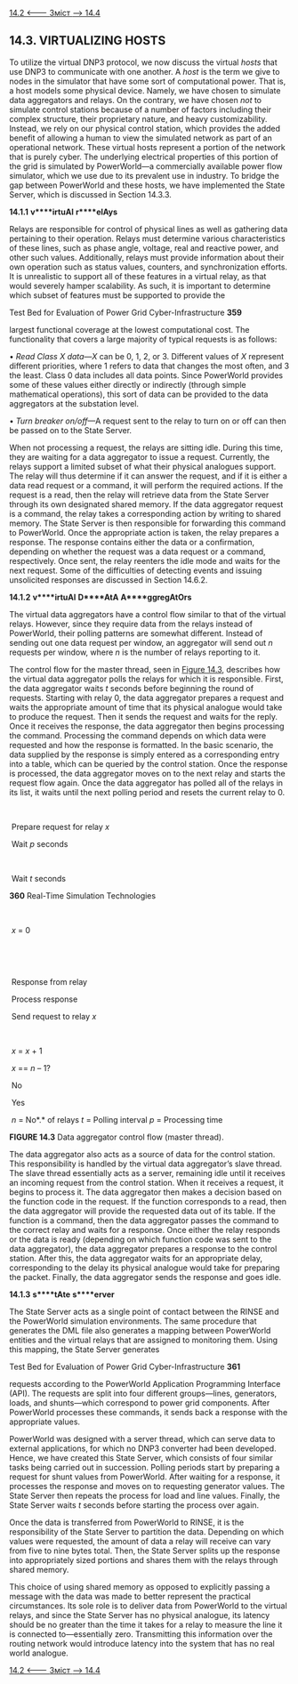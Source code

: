 [14.2 <--- ](14_2.md) [   Зміст   ](README.md) [--> 14.4](14_4.md)

## 14.3. VIRTUALIZING HOSTS

To utilize the virtual DNP3 protocol, we now discuss the virtual *hosts* that use DNP3 to communicate with one another. A *host* is the term we give to nodes in the simulator that have some sort of computational power. That is, a host models some physical device. Namely, we have chosen to simulate data aggregators and relays. On the contrary, we have chosen *not* to simulate control stations because of a number of factors including their complex structure, their proprietary nature, and heavy customizability. Instead, we rely on our physical control station, which provides the added benefit of allowing a human to view the simulated network as part of an operational network. These virtual hosts represent a portion of the network that is purely cyber. The underlying electrical properties of this portion of the grid is simulated by PowerWorld—a commercially available power flow simulator, which we use due to its prevalent use in industry. To bridge the gap between PowerWorld and these hosts, we have implemented the State Server, which is discussed in Section 14.3.3.

 

**14.1.1**          **v****irtuAl** **r****elAys**

Relays are responsible for control of physical lines as well as gathering data pertaining to their operation. Relays must determine various characteristics of these lines, such as phase angle, voltage, real and reactive power, and other such values. Additionally, relays must provide information about their own operation such as status values, counters, and synchronization efforts. It is unrealistic to support all of these features in a virtual relay, as that would severely hamper scalability. As such, it is important to determine which subset of features must be supported to provide the



Test Bed for Evaluation of Power Grid Cyber-Infrastructure               **359**

 

largest functional coverage at the lowest computational cost. The functionality that covers a large majority of typical requests is as follows:

 

•   *Read Class X data*—*X* can be 0, 1, 2, or 3. Different values of *X* represent different priorities, where 1 refers to data that changes the most often, and 3 the least. Class 0 data includes all data points. Since PowerWorld provides some of these values either directly or indirectly (through simple mathematical operations), this sort of data can be provided to the data aggregators at the substation level.

•   *Turn breaker on/off*—A request sent to the relay to turn on or off can then be passed on to the State Server.

 

When not processing a request, the relays are sitting idle. During this time, they are waiting for a data aggregator to issue a request. Currently, the relays support a limited subset of what their physical analogues support. The relay will thus determine if it can answer the request, and if it is either a data read request or a command, it will perform the required actions. If the request is a read, then the relay will retrieve data from the State Server through its own designated shared memory. If the data aggregator request is a command, the relay takes a corresponding action by writing to shared memory. The State Server is then responsible for forwarding this command to PowerWorld. Once the appropriate action is taken, the relay prepares a response. The response contains either the data or a confirmation, depending on whether the request was a data request or a command, respectively. Once sent, the relay reenters the idle mode and waits for the next request. Some of the difficulties of detecting events and issuing unsolicited responses are discussed in Section 14.6.2.

 

**14.1.2**           **v****irtuAl** **D****AtA** **A****ggregAtOrs**

The virtual data aggregators have a control flow similar to that of the virtual relays. However, since they require data from the relays instead of PowerWorld, their polling patterns are somewhat different. Instead of sending out one data request per window, an aggregator will send out *n* requests per window, where *n* is the number of relays reporting to it.

The control flow for the master thread, seen in [Figure 14.3](#_bookmark87), describes how the virtual data aggregator polls the relays for which it is responsible. First, the data aggregator waits *t* seconds before beginning the round of requests. Starting with relay 0, the data aggregator prepares a request and waits the appropriate amount of time that its physical analogue would take to produce the request. Then it sends the request and waits for the reply. Once it receives the response, the data aggregator then begins processing the command. Processing the command depends on which data were requested and how the response is formatted. In the basic scenario, the data supplied by the response is simply entered as a corresponding entry into a table, which can be queried by the control station. Once the response is processed, the data aggregator moves on to the next relay and starts the request flow again. Once the data aggregator has polled all of the relays in its list, it waits until the next polling period and resets the current relay to 0.



​                            

​          Prepare     request for relay *x*          

​                Wait *p* seconds          



​     

​        Wait *t*    seconds        



   

**360**                                       Real-Time Simulation Technologies



 

​             

​          *x* = 0          







 

​                                    

 

 

 

​                                     

​                   Response from relay            

​            Process response            

​            Send request to relay *x*            







 

 

 

 

 

 

 

 

​                                               

​          *x* = *x* + 1          

​          *x* == *n* – 1?          

​          No          

​          Yes          

​          *n* = No*.* of relays     *t* = Polling     interval     *p* = Processing time          



**FIGURE 14.3** Data aggregator control flow (master thread).



 

The data aggregator also acts as a source of data for the control station. This responsibility is handled by the virtual data aggregator’s slave thread. The slave thread essentially acts as a server, remaining idle until it receives an incoming request from the control station. When it receives a request, it begins to process it. The data aggregator then makes a decision based on the function code in the request. If the function corresponds to a read, then the data aggregator will provide the requested data out of its table. If the function is a command, then the data aggregator passes the command to the correct relay and waits for a response. Once either the relay responds or the data is ready (depending on which function code was sent to the data aggregator), the data aggregator prepares a response to the control station. After this, the data aggregator waits for an appropriate delay, corresponding to the delay its physical analogue would take for preparing the packet. Finally, the data aggregator sends the response and goes idle.

 

**14.1.3**           **s****tAte** **s****erver**

The State Server acts as a single point of contact between the RINSE and the PowerWorld simulation environments. The same procedure that generates the DML file also generates a mapping between PowerWorld entities and the virtual relays that are assigned to monitoring them. Using this mapping, the State Server generates



Test Bed for Evaluation of Power Grid Cyber-Infrastructure              **361**

 

requests according to the PowerWorld Application Programming Interface (API). The requests are split into four different groups—lines, generators, loads, and shunts—which correspond to power grid components. After PowerWorld processes these commands, it sends back a response with the appropriate values.

PowerWorld was designed with a server thread, which can serve data to external applications, for which no DNP3 converter had been developed. Hence, we have created this State Server, which consists of four similar tasks being carried out in succession. Polling periods start by preparing a request for shunt values from PowerWorld. After waiting for a response, it processes the response and moves on to requesting generator values. The State Server then repeats the process for load and line values. Finally, the State Server waits *t* seconds before starting the process over again.

Once the data is transferred from PowerWorld to RINSE, it is the responsibility of the State Server to partition the data. Depending on which values were requested, the amount of data a relay will receive can vary from five to nine bytes total. Then, the State Server splits up the response into appropriately sized portions and shares them with the relays through shared memory.

This choice of using shared memory as opposed to explicitly passing a message with the data was made to better represent the practical circumstances. Its sole role is to deliver data from PowerWorld to the virtual relays, and since the State Server has no physical analogue, its latency should be no greater than the time it takes for a relay to measure the line it is connected to—essentially zero. Transmitting this information over the routing network would introduce latency into the system that has no real world analogue.

[14.2 <--- ](14_2.md) [   Зміст   ](README.md) [--> 14.4](14_4.md)